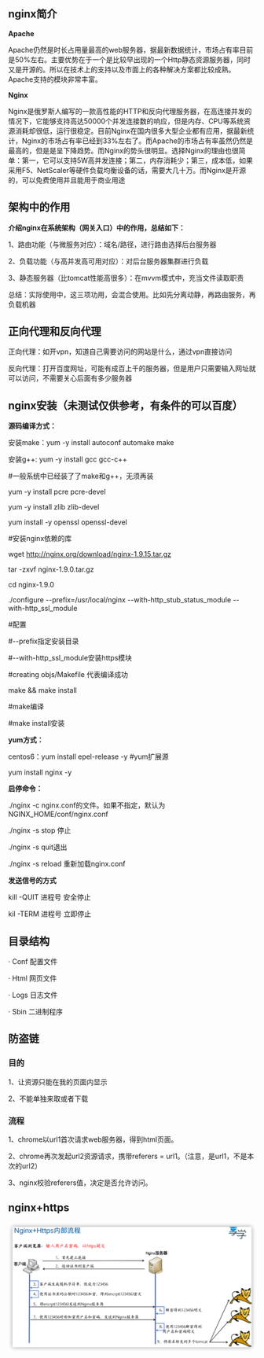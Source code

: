 ## nginx简介

**Apache**

Apache仍然是时长占用量最高的web服务器，据最新数据统计，市场占有率目前是50%左右。主要优势在于一个是比较早出现的一个Http静态资源服务器，同时又是开源的。所以在技术上的支持以及市面上的各种解决方案都比较成熟。Apache支持的模块非常丰富。

**Nginx**

Nginx是俄罗斯人编写的一款高性能的HTTP和反向代理服务器，在高连接并发的情况下，它能够支持高达50000个并发连接数的响应，但是内存、CPU等系统资源消耗却很低，运行很稳定。目前Nginx在国内很多大型企业都有应用，据最新统计，Nginx的市场占有率已经到33%左右了。而Apache的市场占有率虽然仍然是最高的，但是是呈下降趋势。而Nginx的势头很明显。选择Nginx的理由也很简单：第一，它可以支持5W高并发连接；第二，内存消耗少；第三，成本低，如果采用F5、NetScaler等硬件负载均衡设备的话，需要大几十万。而Nginx是开源的，可以免费使用并且能用于商业用途

## 架构中的作用

**介绍nginx在系统架构（网关入口）中的作用，总结如下：**

1、路由功能（与微服务对应）：域名/路径，进行路由选择后台服务器

2、负载功能（与高并发高可用对应）：对后台服务器集群进行负载

3、静态服务器（比tomcat性能高很多）：在mvvm模式中，充当文件读取职责

总结：实际使用中，这三项功用，会混合使用。比如先分离动静，再路由服务，再负载机器



## 正向代理和反向代理

正向代理：如开vpn，知道自己需要访问的网站是什么，通过vpn直接访问

反向代理：打开百度网址，可能有成百上千的服务器，但是用户只需要输入网址就可以访问，不需要关心后面有多少服务器

## nginx安装（未测试仅供参考，有条件的可以百度）

**源码编译方式：**

安装make：yum -y install autoconf automake make

安装g++: yum -y install gcc gcc-c++ 

\#一般系统中已经装了了make和g++，无须再装

  

yum -y install pcre pcre-devel  

yum -y install zlib zlib-devel

yum install -y openssl openssl-devel

\#安装nginx依赖的库

 

wget http://nginx.org/download/nginx-1.9.15.tar.gz

tar -zxvf nginx-1.9.0.tar.gz

cd nginx-1.9.0

./configure  --prefix=/usr/local/nginx --with-http_stub_status_module --with-http_ssl_module 

\#配置

\#--prefix指定安装目录

\#--with-http_ssl_module安装https模块

\#creating objs/Makefile 代表编译成功

make && make install 

\#make编译

\#make install安装

**yum方式：**

centos6：yum install epel-release -y  #yum扩展源

yum install nginx -y

**启停命令：**

./nginx -c nginx.conf的文件。如果不指定，默认为NGINX_HOME/conf/nginx.conf

./nginx -s stop 停止

./nginx -s quit退出

./nginx -s reload 重新加载nginx.conf

**发送信号的方式**

kill -QUIT 进程号 安全停止

kil -TERM 进程号 立即停止

## 目录结构

· Conf 配置文件

· Html  网页文件

· Logs  日志文件

· Sbin  二进制程序



## 防盗链

### 目的

1、让资源只能在我的页面内显示

2、不能单独来取或者下载

### 流程

1、chrome以url1首次请求web服务器，得到html页面。

2、chrome再次发起url2资源请求，携带referers = url1。（注意，是url1，不是本次的url2）

3、nginx校验referers值，决定是否允许访问。

## nginx+https



![avatar](img/nginx_https.png)













